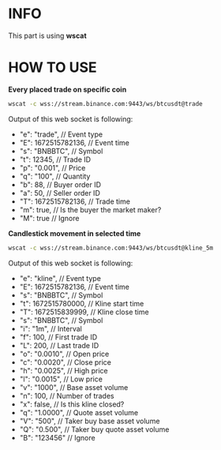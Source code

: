 # INFO
This part is using **wscat**

# HOW TO USE

**Every placed trade on specific coin**
```bash
wscat -c wss://stream.binance.com:9443/ws/btcusdt@trade
```

Output of this web socket is following:
*  "e": "trade",       // Event type
*  "E": 1672515782136, // Event time
*  "s": "BNBBTC",      // Symbol
*  "t": 12345,         // Trade ID
*  "p": "0.001",       // Price
*  "q": "100",         // Quantity
*  "b": 88,            // Buyer order ID
*  "a": 50,            // Seller order ID
*  "T": 1672515782136, // Trade time
*  "m": true,          // Is the buyer the market maker?
*  "M": true           // Ignore


**Candlestick movement in selected time**
```bash
wscat -c wss://stream.binance.com:9443/ws/btcusdt@kline_5m
```
Output of this web socket is following:

*  "e": "kline",         // Event type
*  "E": 1672515782136,   // Event time
*  "s": "BNBBTC",        // Symbol
*    "t": 1672515780000, // Kline start time
*    "T": 1672515839999, // Kline close time
*    "s": "BNBBTC",      // Symbol
*    "i": "1m",          // Interval
*    "f": 100,           // First trade ID
*    "L": 200,           // Last trade ID
*    "o": "0.0010",      // Open price
*    "c": "0.0020",      // Close price
*    "h": "0.0025",      // High price
*    "l": "0.0015",      // Low price
*    "v": "1000",        // Base asset volume
*    "n": 100,           // Number of trades
*    "x": false,         // Is this kline closed?
*    "q": "1.0000",      // Quote asset volume
*    "V": "500",         // Taker buy base asset volume
*    "Q": "0.500",       // Taker buy quote asset volume
*    "B": "123456"       // Ignore
